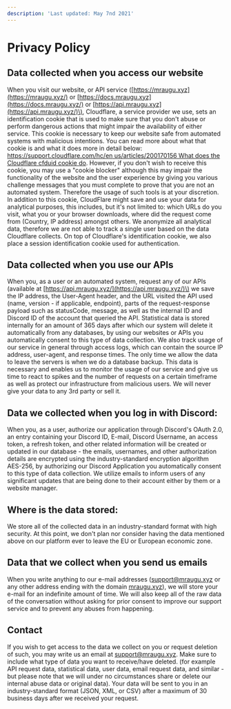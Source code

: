 ```yaml
---
description: 'Last updated: May 7nd 2021'
---
```


# Privacy Policy

## Data collected when you access our website 

When you visit our website, or API service \([https://mraugu.xyz](https://mraugu.xyz/) or [https://docs.mraugu.xyz](https://docs.mraugu.xyz/) or [https://api.mraugu.xyz](https://api.mraugu.xyz/)\), Cloudflare, a service provider we use, sets an identification cookie that is used to make sure that you don't abuse or perform dangerous actions that might impair the availability of either service. This cookie is necessary to keep our website safe from automated systems with malicious intentions. You can read more about what that cookie is and what it does more in detail below: [https://support.cloudflare.com/hc/en us/articles/200170156 What does the Cloudflare cfduid cookie do](https://support.cloudflare.com/hc/en-us/articles/200170156-What-does-the-Cloudflare-cfduid-cookie-do-). However, if you don't wish to receive this cookie, you may use a "cookie blocker" although this may impair the functionality of the website and the user experience by giving you various challenge messages that you must complete to prove that you are not an automated system. Therefore the usage of such tools is at your discretion. In addition to this cookie, CloudFlare might save and use your data for analytical purposes, this includes, but it's not limited to: which URLs do you visit, what you or your browser downloads, where did the request come from \(Country, IP address\) amongst others. We anonymize all analytical data, therefore we are not able to track a single user based on the data Cloudflare collects. On top of Cloudflare's identification cookie, we also place a session identification cookie used for authentication.

## Data collected when you use our APIs

When you, as a user or an automated system, request any of our APIs \(available at [https://api.mraugu.xyz/](https://api.mraugu.xyz/)\) we save the IP address, the User-Agent header, and the URL visited the API used \(name, version - if applicable, endpoint\), parts of the request-response payload such as statusCode, message, as well as the internal ID and Discord ID of the account that queried the API. Statistical data is stored internally for an amount of 365 days after which our system will delete it automatically from any databases, by using our websites or APIs you automatically consent to this type of data collection. We also track usage of our service in general through access logs, which can contain the source IP address, user-agent, and response times. The only time we allow the data to leave the servers is when we do a database backup. This data is necessary and enables us to monitor the usage of our service and give us time to react to spikes and the number of requests on a certain timeframe as well as protect our infrastructure from malicious users. We will never give your data to any 3rd party or sell it.

## Data we collected when you log in with Discord:

When you, as a user, authorize our application through Discord's OAuth 2.0, an entry containing your Discord ID, E-mail, Discord Username, an access token, a refresh token, and other related information will be created or updated in our database - the emails, usernames, and other authorization details are encrypted using the industry-standard encryption algorithm AES-256, by authorizing our Discord Application you automatically consent to this type of data collection. We utilize emails to inform users of any significant updates that are being done to their account either by them or a website manager. 

## Where is the data stored:

We store all of the collected data in an industry-standard format with high security. At this point, we don't plan nor consider having the data mentioned above on our platform ever to leave the EU or European economic zone.

## Data that we collect when you send us emails

When you write anything to our e-mail addresses \([support@mraugu.xyz](mailto:support@mraugu.xyz) or any other address ending with the domain [mraugu.xyz](https://mraugu.xyz/)\), we will store your e-mail for an indefinite amount of time. We will also keep all of the raw data of the conversation without asking for prior consent to improve our support service and to prevent any abuses from happening.

## Contact

 If you wish to get access to the data we collect on you or request deletion of such, you may write us an email at [support@mraugu.xyz](mailto:support@mraugu.xyz). Make sure to include what type of data you want to receive/have deleted. \(for example API request data, statistical data, user data, email request data, and similar - but please note that we will under no circumstances share or delete our internal abuse data or original data\). Your data will be sent to you in an industry-standard format \(JSON, XML, or CSV\) after a maximum of 30 business days after we received your request.

